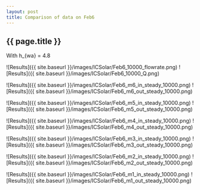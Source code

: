 ```yaml
---
layout: post
title: Comparison of data on Feb6
---
```

{{ page.title }}
-----------------
With h_{wa} = 4.8

![Results]({{ site.baseurl }}/images/ICSolar/Feb6_10000_flowrate.png) ![Results]({{ site.baseurl }}/images/ICSolar/Feb6_10000_Q.png)

![Results]({{ site.baseurl }}/images/ICSolar/Feb6_m6_in_steady_10000.png) ![Results]({{ site.baseurl }}/images/ICSolar/Feb6_m6_out_steady_10000.png)

![Results]({{ site.baseurl }}/images/ICSolar/Feb6_m5_in_steady_10000.png) ![Results]({{ site.baseurl }}/images/ICSolar/Feb6_m5_out_steady_10000.png)

![Results]({{ site.baseurl }}/images/ICSolar/Feb6_m4_in_steady_10000.png) ![Results]({{ site.baseurl }}/images/ICSolar/Feb6_m4_out_steady_10000.png)

![Results]({{ site.baseurl }}/images/ICSolar/Feb6_m3_in_steady_10000.png) ![Results]({{ site.baseurl }}/images/ICSolar/Feb6_m3_out_steady_10000.png)

![Results]({{ site.baseurl }}/images/ICSolar/Feb6_m2_in_steady_10000.png) ![Results]({{ site.baseurl }}/images/ICSolar/Feb6_m2_out_steady_10000.png)

![Results]({{ site.baseurl }}/images/ICSolar/Feb6_m1_in_steady_10000.png) ![Results]({{ site.baseurl }}/images/ICSolar/Feb6_m1_out_steady_10000.png)


